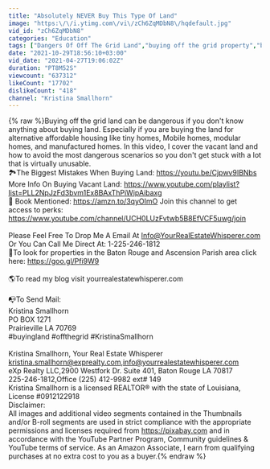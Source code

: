```yaml
---
title: "Absolutely NEVER Buy This Type Of Land"
image: "https:\/\/i.ytimg.com\/vi\/zCh6ZqMDbN8\/hqdefault.jpg"
vid_id: "zCh6ZqMDbN8"
categories: "Education"
tags: ["Dangers Of Off The Grid Land","buying off the grid property","buying off the grid land"]
date: "2021-10-29T18:56:10+03:00"
vid_date: "2021-04-27T19:06:02Z"
duration: "PT8M52S"
viewcount: "637312"
likeCount: "17702"
dislikeCount: "418"
channel: "Kristina Smallhorn"
---
```

{% raw %}Buying off the grid land can be dangerous if you don't know anything about buying land. Especially if you are buying the land for alternative affordable housing like tiny homes, Mobile homes, modular homes, and manufactured homes. In this video, I cover the vacant land and how to avoid the most dangerous scenarios so you don't get stuck with a lot that is virtually unusable.<br />🏞The Biggest Mistakes When Buying Land: <a rel="nofollow" target="blank" href="https://youtu.be/Cjpwv9IBNbs">https://youtu.be/Cjpwv9IBNbs</a><br />More Info On Buying Vacant Land: <a rel="nofollow" target="blank" href="https://www.youtube.com/playlist?list=PLL2NpJzFd3bvm1Ex8BAxThPiWipAibaxg">https://www.youtube.com/playlist?list=PLL2NpJzFd3bvm1Ex8BAxThPiWipAibaxg</a><br />📕 Book Mentioned: <a rel="nofollow" target="blank" href="https://amzn.to/3qyOImO">https://amzn.to/3qyOImO</a>  Join this channel to get access to perks:<br /><a rel="nofollow" target="blank" href="https://www.youtube.com/channel/UCH0LUzFvtwb5B8EfVCF5uwg/join">https://www.youtube.com/channel/UCH0LUzFvtwb5B8EfVCF5uwg/join</a><br /><br />Please Feel Free To Drop Me A Email At Info@YourRealEstateWhisperer.com<br />Or You Can Call Me Direct At: 1-225-246-1812<br />🏡To look for properties in the Baton Rouge and Ascension Parish area click here: <a rel="nofollow" target="blank" href="https://goo.gl/Pfi9W9">https://goo.gl/Pfi9W9</a><br /><br />🌎To read my blog visit yourrealestatewhisperer.com<br /><br />📭To Send Mail:<br />Kristina Smallhorn<br />PO BOX 1271<br />Prairieville LA 70769<br />#buyingland #offthegrid #KristinaSmallhorn<br /><br />Kristina Smallhorn, Your Real Estate Whisperer kristina.smallhorn@exprealty.com,info@yourrealestatewhisperer.com<br />eXp Realty LLC,2900 Westfork Dr. Suite 401, Baton Rouge LA 70817<br />225-246-1812,Office (225) 412-9982 ext# 149<br />Kristina Smallhorn is a licensed REALTOR® with the state of Louisiana, License #0912122918<br />Disclaimer: <br />All images and additional video segments contained in the Thumbnails and/or B-roll segments are used in strict compliance with the appropriate permissions and licenses required from <a rel="nofollow" target="blank" href="https://pixabay.com">https://pixabay.com</a> and in accordance with the YouTube Partner Program, Community guidelines &amp; YouTube terms of service. As an Amazon Associate, I earn from qualifying purchases at no extra cost to you as a buyer.{% endraw %}
